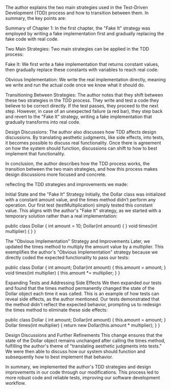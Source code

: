 The author explains the two main strategies used in the Test-Driven Development (TDD) process and how to transition between them. 
In summary, the key points are:

Summary of Chapter 1: 
In the first chapter, the "Fake It" strategy was employed by writing a fake implementation first 
and gradually replacing the fake code with real code.

Two Main Strategies: Two main strategies can be applied in the TDD process:

Fake It: 
We first write a fake implementation that returns constant values, 
then gradually replace these constants with variables to reach real code.

Obvious Implementation: 
We write the real implementation directly, meaning we write and run the actual code once we know what it should do.

Transitioning Between Strategies: 
The author notes that they shift between these two strategies in the TDD process. 
They write and test a code they believe to be correct directly. 
If the test passes, they proceed to the next step. 
However, in case of an unexpected failure (a red bar), they step back and revert to the "Fake It" strategy, 
writing a fake implementation that gradually transforms into real code.

Design Discussions: 
The author also discusses how TDD affects design discussions. 
By translating aesthetic judgments, like side effects, into tests, it becomes possible to discuss real functionality. 
Once there is agreement on how the system should function, discussions can shift to how to best implement that functionality.

In conclusion, the author describes how the TDD process works, the transition between the two main strategies, 
and how this process makes design discussions more focused and concrete.

reflecting the TDD strategies and improvements we made:

Initial State and the "Fake It" Strategy
Initially, the Dollar class was initialized with a constant amount value, and the times method didn’t perform any operation. 
Our first test (testMultiplication) simply tested this constant value. 
This aligns with the author's "Fake It" strategy, as we started with a temporary solution rather than a real implementation:

public class Dollar {
int amount = 10;
Dollar(int amount) {
}
void times(int multiplier) {
}
}

The "Obvious Implementation" Strategy and Improvements
Later, we updated the times method to multiply the amount value by a multiplier. 
This exemplifies the author's "Obvious Implementation" strategy because 
we directly coded the expected functionality to pass our tests:

public class Dollar {
int amount;
Dollar(int amount) {
this.amount = amount;
}
void times(int multiplier) {
this.amount *= multiplier;
}
}


Expanding Tests and Addressing Side Effects
We then expanded our tests and found that 
the times method permanently changed the state of the Dollar object each time it was called. 
This is an example of how tests can reveal side effects, as the author mentioned. 
Our tests demonstrated that the method didn't reflect the expected behavior, 
prompting us to redesign the times method to eliminate these side effects:

public class Dollar {
int amount;
Dollar(int amount) {
this.amount = amount;
}
Dollar times(int multiplier) {
return new Dollar(this.amount * multiplier);
}
}


Design Discussions and Further Refinements
This change ensures that the state of the Dollar object remains unchanged after calling the times method, 
fulfilling the author's theme of "translating aesthetic judgments into tests." 
We were then able to discuss how our system should function and subsequently how to best implement that behavior.

In summary, we implemented the author's TDD strategies and design improvements in our code through our modifications. 
This process led to more robust code and reliable tests, improving our software development workflow.

